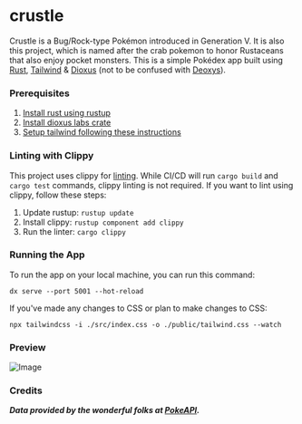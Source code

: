 # crustle

Crustle is a Bug/Rock-type Pokémon introduced in Generation V. It is also this project, which is named after the crab pokemon to honor Rustaceans that also enjoy pocket monsters. This is a simple Pokédex app built using [Rust](https://www.rust-lang.org/), [Tailwind](https://tailwindcss.com/) & [Dioxus](https://dioxuslabs.com/) (not to be confused with [Deoxys](https://bulbapedia.bulbagarden.net/wiki/Deoxys_(Pok%C3%A9mon))).

### Prerequisites

1. [Install rust using rustup](https://www.rust-lang.org/tools/install)
2. [Install dioxus labs crate](https://dioxuslabs.com/learn/0.4/CLI/installation)
3. [Setup tailwind following these instructions](https://dioxuslabs.com/learn/0.4/cookbook/tailwind)

### Linting with Clippy
This project uses clippy for [linting](https://github.com/rust-lang/rust-clippy). While CI/CD will run `cargo build` and `cargo test` commands, clippy linting is not required. If you want to lint using clippy, follow these steps:

1. Update rustup: `rustup update`
2. Install clippy: `rustup component add clippy`
3. Run the linter: `cargo clippy`

### Running the App
To run the app on your local machine, you can run this command:

`dx serve --port 5001 --hot-reload`

If you've made any changes to CSS or plan to make changes to CSS:

`npx tailwindcss -i ./src/index.css -o ./public/tailwind.css --watch`

### Preview
![Image](https://github.com/ericgbanta/crustle/assets/44131634/961b68c7-4604-4634-8dc2-1150242428d3)

### Credits
***Data provided by the wonderful folks at [PokeAPI](https://pokeapi.co/).***
